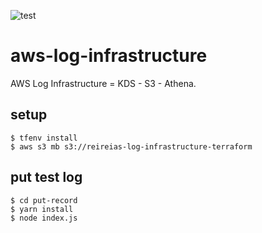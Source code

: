 ![test](https://github.com/reireias/aws-log-infrastructure/workflows/test/badge.svg)
# aws-log-infrastructure
AWS Log Infrastructure = KDS - S3 - Athena.

## setup

```console
$ tfenv install
$ aws s3 mb s3://reireias-log-infrastructure-terraform
```

## put test log

```console
$ cd put-record
$ yarn install
$ node index.js
```
